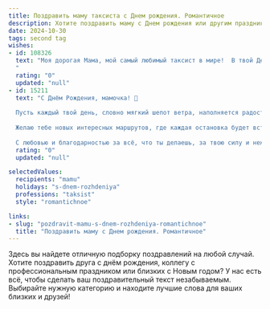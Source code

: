 ```yaml
---
title: Поздравить маму таксиста c Днем рождения. Романтичное
description: Хотите поздравить маму c Днем рождения или другим праздником? Наш ИИ создаст незабываемое поздравление, а вы обязательно выделитесь среди других.  
date: 2024-10-30
tags: second tag
wishes:
- id: 108326
  text: "Моя дорогая Мама, мой самый любимый таксист в мире!  В твой День рождения я хочу сказать тебе, что ты – не просто водитель, а настоящий проводник в мир любви и заботы. Ты везёшь нас по жизни, бережно обходя все ухабы и неровности, всегда направляя к счастью и свету. Спасибо тебе за твою бесконечную доброту, за твёрдую руку на руле нашей семейной жизни и за то, что ты всегда рядом, как верный и надёжный спутник.  Пусть твоя дорога будет всегда освещена счастьем, а сердце полно любви! С Днём рождения!
  "
  rating: "0"
  updated: "null"
- id: 15211
  text: "С Днём Рождения, мамочка! 🎉
  
  Пусть каждый твой день, словно мягкий шепот ветра, наполняется радостью и теплом. Ты – не просто таксист, ты магия на колёсах, которая своим умением управлять машиной и заботой о пассажирах делает мир вокруг чуточку добрее.
  
  Желаю тебе новых интересных маршрутов, где каждая остановка будет встречей с улыбкой и добротой. Пусть твои дни пройдут под знаком романтики, как ночные поездки под мерцание звёзд.
  
  С любовью и благодарностью за всё, что ты делаешь, за твою силу и нежность, за то, что ты всегда рядом. С Днём Рождения, моя любимая мама! 🌹"
  rating: "0"
  updated: "null"

selectedValues:
  recipients: "mamu"
  holidays: "s-dnem-rozhdeniya"
  professions: "taksist"
  style: "romantichnoe"

links:
- slug: "pozdravit-mamu-s-dnem-rozhdeniya-romantichnoe"
  title: "Поздравить маму c Днем рождения. Романтичное"
---
```


Здесь вы найдете отличную подборку поздравлений на любой случай.
Хотите поздравить друга с днём рождения, коллегу с профессиональным праздником или близких с Новым годом? У нас есть всё, чтобы сделать ваш поздравительный текст незабываемым. Выбирайте нужную категорию и находите лучшие слова для ваших близких и друзей!
